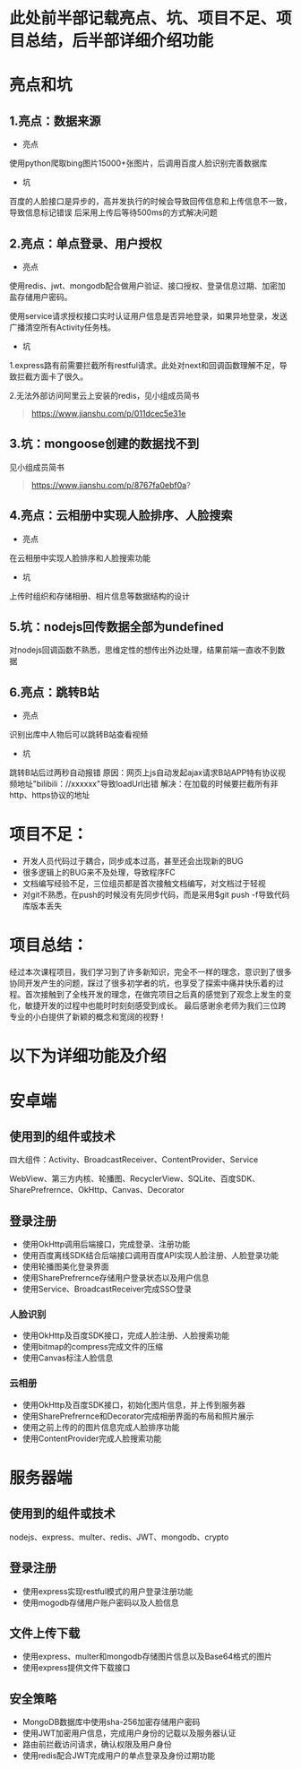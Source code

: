 # 此处前半部记载亮点、坑、项目不足、项目总结，后半部详细介绍功能
# 亮点和坑
## 1.亮点：数据来源
- 亮点

使用python爬取bing图片15000+张图片，后调用百度人脸识别完善数据库
- 坑

百度的人脸接口是异步的，高并发执行的时候会导致回传信息和上传信息不一致，导致信息标记错误
后采用上传后等待500ms的方式解决问题

## 2.亮点：单点登录、用户授权
- 亮点

使用redis、jwt、mongodb配合做用户验证、接口授权、登录信息过期、加密加盐存储用户密码。

使用service请求授权接口实时认证用户信息是否异地登录，如果异地登录，发送广播清空所有Activity任务栈。

- 坑

1.express路有前需要拦截所有restful请求。此处对next和回调函数理解不足，导致拦截方面卡了很久。

2.无法外部访问阿里云上安装的redis，见小组成员简书
> https://www.jianshu.com/p/011dcec5e31e
## 3.坑：mongoose创建的数据找不到
见小组成员简书
> https://www.jianshu.com/p/8767fa0ebf0a?

## 4.亮点：云相册中实现人脸排序、人脸搜索
- 亮点

在云相册中实现人脸排序和人脸搜索功能
- 坑

上传时组织和存储相册、相片信息等数据结构的设计

## 5.坑：nodejs回传数据全部为undefined

对nodejs回调函数不熟悉，思维定性的想传出外边处理，结果前端一直收不到数据

## 6.亮点：跳转B站
- 亮点

识别出库中人物后可以跳转B站查看视频
- 坑

跳转B站后过两秒自动报错
原因：网页上js自动发起ajax请求B站APP特有协议视频地址"bilibili：//xxxxxx"导致loadUrl出错
解决：在加载的时候要拦截所有非http、https协议的地址

# 项目不足：
- 开发人员代码过于耦合，同步成本过高，甚至还会出现新的BUG
- 很多逻辑上的BUG来不及处理，导致程序FC
- 文档编写经验不足，三位组员都是首次接触文档编写，对文档过于轻视
- 对git不熟悉，在push的时候没有先同步代码，而是采用$git push -f导致代码库版本丢失
# 项目总结：
经过本次课程项目，我们学习到了许多新知识，完全不一样的理念，意识到了很多协同开发产生的问题，踩过了很多初学者的坑，也享受了探索中痛并快乐着的过程。首次接触到了全栈开发的理念，在做完项目之后真的感觉到了观念上发生的变化，敏捷开发的过程中也能时时刻刻感受到成长。
最后感谢余老师为我们三位跨专业的小白提供了新颖的概念和宽阔的视野！

# 以下为详细功能及介绍
# 安卓端

## 使用到的组件或技术
四大组件：Activity、BroadcastReceiver、ContentProvider、Service

WebView、第三方内核、轮播图、RecyclerView、SQLite、百度SDK、SharePrefrernce、OkHttp、Canvas、Decorator	

## 登录注册
- 使用OkHttp调用后端接口，完成登录、注册功能
- 使用百度离线SDK结合后端接口调用百度API实现人脸注册、人脸登录功能
- 使用轮播图美化登录界面
- 使用SharePrefrernce存储用户登录状态以及用户信息
- 使用Service、BroadcastReceiver完成SSO登录

### 人脸识别
- 使用OkHttp及百度SDK接口，完成人脸注册、人脸搜索功能
- 使用bitmap的compress完成文件的压缩
- 使用Canvas标注人脸信息

### 云相册
- 使用OkHttp及百度SDK接口，初始化图片信息，并上传到服务器
- 使用SharePrefrernce和Decorator完成相册界面的布局和照片展示
- 使用之前上传的的图片信息完成人脸排序功能
- 使用ContentProvider完成人脸搜索功能

# 服务器端
## 使用到的组件或技术
nodejs、express、multer、redis、JWT、mongodb、crypto

## 登录注册
- 使用express实现restful模式的用户登录注册功能
- 使用mogodb存储用户账户密码以及人脸信息

## 文件上传下载
- 使用express、multer和mongodb存储图片信息以及Base64格式的图片
- 使用express提供文件下载接口

## 安全策略
- MongoDB数据库中使用sha-256加密存储用户密码
- 使用JWT加密用户信息，完成用户身份的记载以及服务器认证
- 路由前拦截访问请求，确认权限及用户身份
- 使用redis配合JWT完成用户的单点登录及身份过期功能

